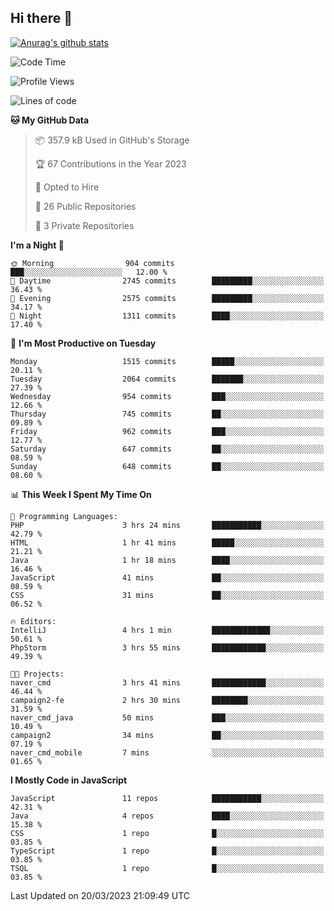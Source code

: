 ## Hi there 👋

[![Anurag's github stats](https://github-readme-stats.vercel.app/api?username=Songwonseok)](https://github.com/anuraghazra/github-readme-stats)



<!--START_SECTION:waka-->
![Code Time](http://img.shields.io/badge/Code%20Time-2%2C124%20hrs%208%20mins-blue)

![Profile Views](http://img.shields.io/badge/Profile%20Views-3-blue)

![Lines of code](https://img.shields.io/badge/From%20Hello%20World%20I%27ve%20Written-35.0%20million%20lines%20of%20code-blue)

**🐱 My GitHub Data** 

> 📦 357.9 kB Used in GitHub's Storage 
 > 
> 🏆 67 Contributions in the Year 2023
 > 
> 💼 Opted to Hire
 > 
> 📜 26 Public Repositories 
 > 
> 🔑 3 Private Repositories 
 > 
**I'm a Night 🦉** 

```text
🌞 Morning                904 commits         ███░░░░░░░░░░░░░░░░░░░░░░   12.00 % 
🌆 Daytime                2745 commits        █████████░░░░░░░░░░░░░░░░   36.43 % 
🌃 Evening                2575 commits        █████████░░░░░░░░░░░░░░░░   34.17 % 
🌙 Night                  1311 commits        ████░░░░░░░░░░░░░░░░░░░░░   17.40 % 
```
📅 **I'm Most Productive on Tuesday** 

```text
Monday                   1515 commits        █████░░░░░░░░░░░░░░░░░░░░   20.11 % 
Tuesday                  2064 commits        ███████░░░░░░░░░░░░░░░░░░   27.39 % 
Wednesday                954 commits         ███░░░░░░░░░░░░░░░░░░░░░░   12.66 % 
Thursday                 745 commits         ██░░░░░░░░░░░░░░░░░░░░░░░   09.89 % 
Friday                   962 commits         ███░░░░░░░░░░░░░░░░░░░░░░   12.77 % 
Saturday                 647 commits         ██░░░░░░░░░░░░░░░░░░░░░░░   08.59 % 
Sunday                   648 commits         ██░░░░░░░░░░░░░░░░░░░░░░░   08.60 % 
```


📊 **This Week I Spent My Time On** 

```text
💬 Programming Languages: 
PHP                      3 hrs 24 mins       ███████████░░░░░░░░░░░░░░   42.79 % 
HTML                     1 hr 41 mins        █████░░░░░░░░░░░░░░░░░░░░   21.21 % 
Java                     1 hr 18 mins        ████░░░░░░░░░░░░░░░░░░░░░   16.46 % 
JavaScript               41 mins             ██░░░░░░░░░░░░░░░░░░░░░░░   08.59 % 
CSS                      31 mins             ██░░░░░░░░░░░░░░░░░░░░░░░   06.52 % 

🔥 Editors: 
IntelliJ                 4 hrs 1 min         █████████████░░░░░░░░░░░░   50.61 % 
PhpStorm                 3 hrs 55 mins       ████████████░░░░░░░░░░░░░   49.39 % 

🐱‍💻 Projects: 
naver_cmd                3 hrs 41 mins       ████████████░░░░░░░░░░░░░   46.44 % 
campaign2-fe             2 hrs 30 mins       ████████░░░░░░░░░░░░░░░░░   31.59 % 
naver_cmd_java           50 mins             ███░░░░░░░░░░░░░░░░░░░░░░   10.49 % 
campaign2                34 mins             ██░░░░░░░░░░░░░░░░░░░░░░░   07.19 % 
naver_cmd_mobile         7 mins              ░░░░░░░░░░░░░░░░░░░░░░░░░   01.65 % 
```

**I Mostly Code in JavaScript** 

```text
JavaScript               11 repos            ███████████░░░░░░░░░░░░░░   42.31 % 
Java                     4 repos             ████░░░░░░░░░░░░░░░░░░░░░   15.38 % 
CSS                      1 repo              █░░░░░░░░░░░░░░░░░░░░░░░░   03.85 % 
TypeScript               1 repo              █░░░░░░░░░░░░░░░░░░░░░░░░   03.85 % 
TSQL                     1 repo              █░░░░░░░░░░░░░░░░░░░░░░░░   03.85 % 
```




 Last Updated on 20/03/2023 21:09:49 UTC
<!--END_SECTION:waka-->
